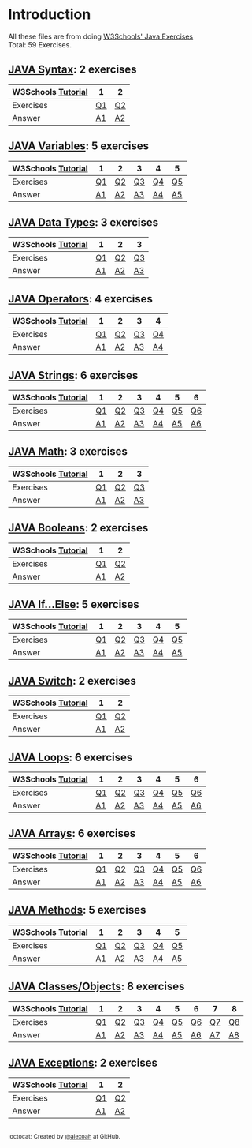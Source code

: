 # Introduction
All these files are from doing [W3Schools' Java Exercises](https://www.w3schools.com/java/exercise.asp)  
Total: 59 Exercises.

## [JAVA Syntax](./JAVA-Syntax): 2 exercises
| W3Schools [Tutorial](https://www.w3schools.com/java/java_syntax.asp) | 1 | 2 |
| --- | --- | --- |
| Exercises | [Q1](https://www.w3schools.com/java/exercise.asp?filename=exercise_syntax1) | [Q2](https://www.w3schools.com/java/exercise.asp?filename=exercise_syntax2) |
| Answer | [A1](./JAVA-Syntax/javaSyntaxE1.java) | [A2](./JAVA-Syntax/javaSyntaxE2.java) |

## [JAVA Variables](./JAVA-Variables): 5 exercises
| W3Schools [Tutorial](https://www.w3schools.com/java/java_variables.asp) | 1 | 2 | 3 | 4 | 5 |
| --- | --- | --- | --- | --- | --- |
| Exercises | [Q1](https://www.w3schools.com/java/exercise.asp?filename=exercise_variables1) | [Q2](https://www.w3schools.com/java/exercise.asp?filename=exercise_variables2) | [Q3](https://www.w3schools.com/java/exercise.asp?filename=exercise_variables3) | [Q4](https://www.w3schools.com/java/exercise.asp?filename=exercise_variables4) | [Q5](https://www.w3schools.com/java/exercise.asp?filename=exercise_variables5) |
| Answer | [A1](./JAVA-Variables/javaVariablesE1.java) | [A2](./JAVA-Variables/javaVariablesE2.java) | [A3](./JAVA-Variables/javaVariablesE3.java) | [A4](./JAVA-Variables/javaVariablesE4.java) | [A5](./JAVA-Variables/javaVariablesE5.java) |

## [JAVA Data Types](./JAVA-DataTypes): 3 exercises
| W3Schools [Tutorial](https://www.w3schools.com/java/java_data_types.asp) | 1 | 2 | 3 |
| --- | --- | --- | --- |
| Exercises | [Q1](https://www.w3schools.com/java/exercise.asp?filename=exercise_data_types1) | [Q2](https://www.w3schools.com/java/exercise.asp?filename=exercise_data_types2) | [Q3](https://www.w3schools.com/java/exercise.asp?filename=exercise_data_types3) |
| Answer | [A1](./JAVA-DataTypes/javaDataTypesE1.java) | [A2](./JAVA-DataTypes/javaDataTypesE2.txt) | [A3](./JAVA-DataTypes/javaDataTypesE3.java) |

## [JAVA Operators](./JAVA-Operators): 4 exercises
| W3Schools [Tutorial](https://www.w3schools.com/java/java_operators.asp) | 1 | 2 | 3 | 4 |
| --- | --- | --- | --- | --- |
| Exercises | [Q1](https://www.w3schools.com/java/exercise.asp?filename=exercise_operators1) | [Q2](https://www.w3schools.com/java/exercise.asp?filename=exercise_operators2) | [Q3](https://www.w3schools.com/java/exercise.asp?filename=exercise_operators3) | [Q4](https://www.w3schools.com/java/exercise.asp?filename=exercise_operators4) |
| Answer | [A1](./JAVA-Operators/javaOperatorsE1.java) | [A2](./JAVA-Operators/javaOperatorsE2.java) | [A3](./JAVA-Operators/javaOperatorsE3.java) | [A4](./JAVA-Operators/javaOperatorsE4.java) |

## [JAVA Strings](./JAVA-Strings): 6 exercises
| W3Schools [Tutorial](https://www.w3schools.com/java/java_strings.asp) | 1 | 2 | 3 | 4 | 5 | 6 |
| --- | --- | --- | --- | --- | --- | --- |
| Exercises | [Q1](https://www.w3schools.com/java/exercise.asp?filename=exercise_strings1) | [Q2](https://www.w3schools.com/java/exercise.asp?filename=exercise_strings2) | [Q3](https://www.w3schools.com/java/exercise.asp?filename=exercise_strings3) | [Q4](https://www.w3schools.com/java/exercise.asp?filename=exercise_strings4) | [Q5](https://www.w3schools.com/java/exercise.asp?filename=exercise_strings5) | [Q6](https://www.w3schools.com/java/exercise.asp?filename=exercise_strings6) |
| Answer | [A1](./JAVA-Strings/javaStringsE1.java) | [A2](./JAVA-Strings/javaStringsE2.java) | [A3](./JAVA-Strings/javaStringsE3.java) | [A4](./JAVA-Strings/javaStringsE4.java) | [A5](./JAVA-Strings/javaStringsE5.java) | [A6](./JAVA-Strings/javaStringsE6.java) |

## [JAVA Math](./JAVA-Math): 3 exercises
| W3Schools [Tutorial](https://www.w3schools.com/java/java_math.asp) | 1 | 2 | 3 |
| --- | --- | --- | --- |
| Exercises | [Q1](https://www.w3schools.com/java/exercise.asp?filename=exercise_math1) | [Q2](https://www.w3schools.com/java/exercise.asp?filename=exercise_math2) | [Q3](https://www.w3schools.com/java/exercise.asp?filename=exercise_math3) |
| Answer | [A1](./JAVA-Math/javaMathE1.java) | [A2](./JAVA-Math/javaMathE2.java) | [A3](./JAVA-Math/javaMathE3.java) |

## [JAVA Booleans](./JAVA-Booleans): 2 exercises
| W3Schools [Tutorial](https://www.w3schools.com/java/java_booleans.asp) | 1 | 2 |
| --- | --- | --- |
| Exercises | [Q1](https://www.w3schools.com/java/exercise.asp?filename=exercise_booleans1) | [Q2](https://www.w3schools.com/java/exercise.asp?filename=exercise_booleans2) |
| Answer | [A1](./JAVA-Booleans/javaBooleansE1.java) | [A2](./JAVA-Booleans/javaBooleansE2.java) |

## [JAVA If...Else](./JAVA-IfElse): 5 exercises
| W3Schools [Tutorial](https://www.w3schools.com/java/java_conditions.asp) | 1 | 2 | 3 | 4 | 5 |
| --- | --- | --- | --- | --- | --- |
| Exercises | [Q1](https://www.w3schools.com/java/exercise.asp?filename=exercise_conditions1) | [Q2](https://www.w3schools.com/java/exercise.asp?filename=exercise_conditions2) | [Q3](https://www.w3schools.com/java/exercise.asp?filename=exercise_conditions3) | [Q4](https://www.w3schools.com/java/exercise.asp?filename=exercise_conditions4) | [Q5](https://www.w3schools.com/java/exercise.asp?filename=exercise_conditions5) |
| Answer | [A1](./JAVA-IfElse/javaIfElseE1.java) | [A2](./JAVA-IfElse/javaIfElseE2.java) | [A3](./JAVA-IfElse/javaIfElseE3.java) | [A4](./JAVA-IfElse/javaIfElseE4.java) | [A5](./JAVA-IfElse/javaIfElseE5.java) |

## [JAVA Switch](./JAVA-Switch): 2 exercises
| W3Schools [Tutorial](https://www.w3schools.com/java/java_switch.asp) | 1 | 2 |
| --- | --- | --- |
| Exercises | [Q1](https://www.w3schools.com/java/exercise.asp?filename=exercise_switch1) | [Q2](https://www.w3schools.com/java/exercise.asp?filename=exercise_switch2) |
| Answer | [A1](./JAVA-Switch/javaSwitchE1.java) | [A2](./JAVA-Switch/javaSwitchE2.java) |

## [JAVA Loops](./JAVA-Loops): 6 exercises
| W3Schools [Tutorial](https://www.w3schools.com/java/java_while_loop.asp) | 1 | 2 | 3 | 4 | 5 | 6 |
| --- | --- | --- | --- | --- | --- | --- |
| Exercises | [Q1](https://www.w3schools.com/java/exercise.asp?filename=exercise_while_loop1) | [Q2](https://www.w3schools.com/java/exercise.asp?filename=exercise_while_loop2) | [Q3](https://www.w3schools.com/java/exercise.asp?filename=exercise_while_loop3) | [Q4](https://www.w3schools.com/java/exercise.asp?filename=exercise_while_loop4) | [Q5](https://www.w3schools.com/java/exercise.asp?filename=exercise_while_loop5) | [Q6](https://www.w3schools.com/java/exercise.asp?filename=exercise_while_loop6) |
| Answer | [A1](./JAVA-Loops/javaLoopsE1.java) | [A2](./JAVA-Loops/javaLoopsE2.java) | [A3](./JAVA-Loops/javaLoopsE3.java) | [A4](./JAVA-Loops/javaLoopsE4.java) | [A5](./JAVA-Loops/javaLoopsE5.java) | [A6](./JAVA-Loops/javaLoopsE6.java) |

## [JAVA Arrays](./JAVA-Arrays): 6 exercises
| W3Schools [Tutorial](https://www.w3schools.com/java/java_arrays.asp) | 1 | 2 | 3 | 4 | 5 | 6 |
| --- | --- | --- | --- | --- | --- | --- |
| Exercises | [Q1](https://www.w3schools.com/java/exercise.asp?filename=exercise_arrays1) | [Q2](https://www.w3schools.com/java/exercise.asp?filename=exercise_arrays2) | [Q3](https://www.w3schools.com/java/exercise.asp?filename=exercise_arrays3) | [Q4](https://www.w3schools.com/java/exercise.asp?filename=exercise_arrays4) | [Q5](https://www.w3schools.com/java/exercise.asp?filename=exercise_arrays5) | [Q6](https://www.w3schools.com/java/exercise.asp?filename=exercise_arrays6) |
| Answer | [A1](./JAVA-Arrays/javaArraysE1.java) | [A2](./JAVA-Arrays/javaArraysE2.java) | [A3](./JAVA-Arrays/javaArraysE3.java) | [A4](./JAVA-Arrays/javaArraysE4.java) | [A5](./JAVA-Arrays/javaArraysE5.java) | [A6](./JAVA-Arrays/javaArraysE6.java) |

## [JAVA Methods](./JAVA-Methods): 5 exercises
| W3Schools [Tutorial](https://www.w3schools.com/java/java_methods.asp) | 1 | 2 | 3 | 4 | 5 |
| --- | --- | --- | --- | --- | --- |
| Exercises | [Q1](https://www.w3schools.com/java/exercise.asp?filename=exercise_methods1) | [Q2](https://www.w3schools.com/java/exercise.asp?filename=exercise_methods2) | [Q3](https://www.w3schools.com/java/exercise.asp?filename=exercise_methods3) | [Q4](https://www.w3schools.com/java/exercise.asp?filename=exercise_methods4) | [Q5](https://www.w3schools.com/java/exercise.asp?filename=exercise_methods5) |
| Answer | [A1](./JAVA-Methods/javaMethodsE1.java) | [A2](./JAVA-Methods/javaMethodsE2.java) | [A3](./JAVA-Methods/javaMethodsE3.java) | [A4](./JAVA-Methods/javaMethodsE4.java) | [A5](./JAVA-Methods/javaMethodsE5.java) |

## [JAVA Classes/Objects](./JAVA-Classes_Objects): 8 exercises
| W3Schools [Tutorial](https://www.w3schools.com/java/java_classes.asp) | 1 | 2 | 3 | 4 | 5 | 6 | 7 | 8 |
| --- | --- | --- | --- | --- | --- | --- | --- | --- |
| Exercises | [Q1](https://www.w3schools.com/java/exercise.asp?filename=exercise_classes1) | [Q2](https://www.w3schools.com/java/exercise.asp?filename=exercise_classes2) | [Q3](https://www.w3schools.com/java/exercise.asp?filename=exercise_classes3) | [Q4](https://www.w3schools.com/java/exercise.asp?filename=exercise_classes4) | [Q5](https://www.w3schools.com/java/exercise.asp?filename=exercise_classes5) | [Q6](https://www.w3schools.com/java/exercise.asp?filename=exercise_classes6) | [Q7](https://www.w3schools.com/java/exercise.asp?filename=exercise_classes7) | [Q8](https://www.w3schools.com/java/exercise.asp?filename=exercise_classes8) |
| Answer | [A1](./JAVA-Classes_Objects/javaClasses_ObjectsE1.java) | [A2](./JAVA-Classes_Objects/javaClasses_ObjectsE2.java) | [A3](./JAVA-Classes_Objects/javaClasses_ObjectsE3.java) | [A4](./JAVA-Classes_Objects/javaClasses_ObjectsE4.java) | [A5](./JAVA-Classes_Objects/javaClasses_ObjectsE5.java) | [A6](./JAVA-Classes_Objects/javaClasses_ObjectsE6.java) | [A7](./JAVA-Classes_Objects/javaClasses_ObjectsE7.java) | [A8](./JAVA-Classes_Objects/javaClasses_ObjectsE8.java) |

## [JAVA Exceptions](./JAVA-Exceptions): 2 exercises
| W3Schools [Tutorial](https://www.w3schools.com/java/java_try_catch.asp) | 1 | 2 |
| --- | --- | --- |
| Exercises | [Q1](https://www.w3schools.com/java/exercise.asp?filename=exercise_try_catch1) | [Q2](https://www.w3schools.com/java/exercise.asp?filename=exercise_try_catch2) |
| Answer | [A1](./JAVA-Exceptions/javaExceptionsE1.java) | [A2](./JAVA-Exceptions/javaExceptionsE2.java) |

##
<sup>:octocat: Created by [@alexoah](http://github.com/alexoah) at GitHub.</sup>